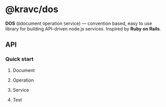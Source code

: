 # @kravc/dos

**DOS** (`D`document `O`peration `S`ervice) — convention based, easy to use
library for building API-driven node.js services. Inspired by **Ruby on Rails**.

## API

### Quick start

1. Document

2. Operation

3. Service

4. Test
